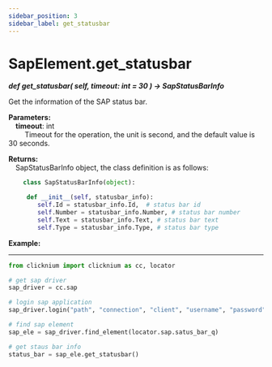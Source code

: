 ```yaml
---
sidebar_position: 3
sidebar_label: get_statusbar
---
```

# SapElement.get_statusbar

***def get_statusbar(
        self, 
        timeout: int = 30
    ) -> SapStatusBarInfo***  

Get the information of the SAP status bar.

**Parameters:**  
    &emsp;**timeout**: int  
        &emsp;&emsp; Timeout for the operation, the unit is second, and the default value is 30 seconds. 

**Returns:**  
    &emsp;SapStatusBarInfo object, the class definition is as follows:  

```python
    class SapStatusBarInfo(object):

     def __init__(self, statusbar_info):
        self.Id = statusbar_info.Id,  # status bar id
        self.Number = statusbar_info.Number, # status bar number
        self.Text = statusbar_info.Text, # status bar text
        self.Type = statusbar_info.Type, # status bar type
```


**Example:**
***
```python
from clicknium import clicknium as cc, locator

# get sap driver
sap_driver = cc.sap

# login sap application
sap_driver.login("path", "connection", "client", "username", "password")

# find sap element
sap_ele = sap_driver.find_element(locator.sap.satus_bar_q)

# get staus bar info
status_bar = sap_ele.get_statusbar()
```